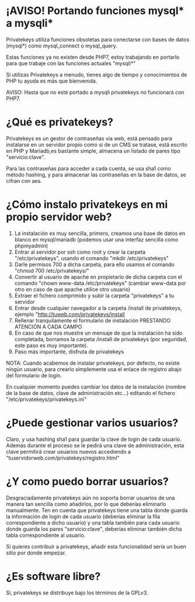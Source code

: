 # ¡AVISO! Portando funciones mysql* a mysqli*

Privatekeys utiliza funciones obsoletas para conectarse con bases de datos (mysql*) como mysql_connect o mysql_query.

Estas funciones ya no existen desde PHP7, estoy trabajando en portarlo para que trabaje con las funciones actuales "mysqli*"

Si utilizas Privatekeys a menudo, tienes algo de tiempo y conocimientos de PHP tu ayuda es más que bienvenida.

AVISO: Hasta que no esté portado a mysqli privatekeys no funcionará con PHP7.

# ¿Qué es privatekeys?

Privatekeys es un gestor de contraseñas via web, está pensado para instalarse en un servidor propio como si de un CMS se 
tratase, está escrito en PHP y Mariadb,es bastante simple, almacena un listado de pares tipo "servicio:clave". 

Para las contraseñas para acceder a cada cuenta, se usa sha1 como método hashing, y para almacenar las contraseñas en la 
base de datos, se cifran con aes.

# ¿Cómo instalo privatekeys en mi propio servidor web?

1. La instalación es muy sencilla, primero, creamos una base de datos en blanco en mysql/mariadb (podemos usar una 
interfaz sencilla como phpmyadmin)
2. Entrar al servidor por ssh como root y crear la carpeta "/etc/privatekeys", usando el comando "mkdir /etc/privatekeys"
3. Darle permisos 700 a dicha carpeta, para ello usamos el comando "chmod 700 /etc/privatekeys/"
4. Convertir al usuario de apache en propietario de dicha carpeta con el comando "chown www-data /etc/privatekeys" 
(cambiar www-data por otro en caso de que apache utilice otro usuario)
5. Extraer el fichero comprimido y subir la carpeta "privatekeys" a tu servidor
6. Entrar desde cualquier navegador a la carpeta /install de privatekeys, ejemplo "http://tuweb.com/privatekeys/install
7. Rellenar tranquilamente el formulario de instalación PRESTANDO ATENCIÓN A CADA CAMPO
8. En caso de que nos muestre un mensaje de que la instalación ha sido completada, borramos la carpeta /install de 
privatekeys (por seguridad, este paso es muy importante).
9. Paso más importante, disfruta de privatekeys

NOTA: Cuando acabemos de instalar privatekeys, por defecto, no existe ningún usuario, para crearlo simplemente usa el 
enlace de registro abajo del formulario de login.

En cualquier momento puedes cambiar los datos de la instalación (nombre de la base de datos, clave de administración 
etc...) editando el fichero "/etc/privatekeys/privatekeys.ini"

# ¿Puede gestionar varios usuarios?

Claro, y usa hashing sha1 para guardar la clave de login de cada usuario. Además durante el proceso se le pedirá una clave 
de administración, esta clave permitirá crear usuarios nuevos accediendo a "tuservidorweb.com/privatekeys/registro.html"

# ¿Y como puedo borrar usuarios?

Desgraciadamente privatekeys aún no soporta borrar usuarios de una manera tan sencilla como añadirlos, por lo que deberías 
eliminarlo manualmente. Ten en cuenta que privatekeys tiene una tabla donde guarda la información de login de cada usuario 
(deberías eliminar la fila correspondiente a dicho usuario) y una tabla también para cada usuario donde guarda los pares 
"servicio:clave", deberías eliminar también dicha tabla correspondiente al usuario.

Si quieres contribuir a privatekeys, añadir esta funcionalidad sería un buen sitio por donde empezar.

# ¿Es software libre?

Sí, privatekeys se distribuye bajo los términos de la GPLv3.
